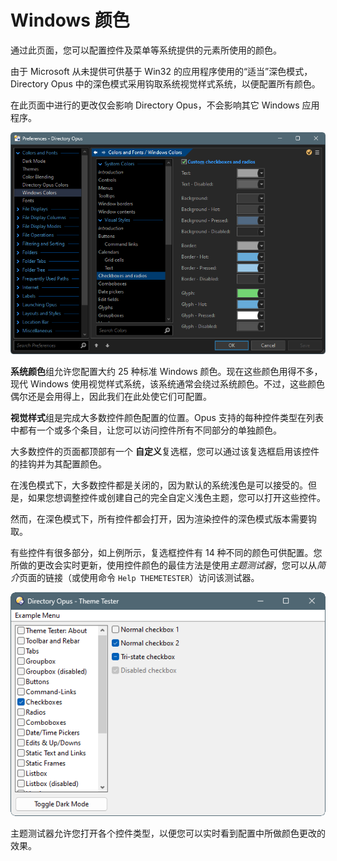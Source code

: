 # Windows 颜色

通过此页面，您可以配置控件及菜单等系统提供的元素所使用的颜色。

由于 Microsoft 从未提供可供基于 Win32 的应用程序使用的“适当”深色模式，Directory Opus 中的深色模式采用钩取系统视觉样式系统，以便配置所有颜色。

在此页面中进行的更改仅会影响 Directory Opus，不会影响其它 Windows 应用程序。

![prefs_windowscolors.png](/Manual/images/media/13/prefs_windowscolors.png)

**系统颜色**组允许您配置大约 25 种标准 Windows 颜色。现在这些颜色用得不多，现代 Windows 使用视觉样式系统，该系统通常会绕过系统颜色。不过，这些颜色偶尔还是会用得上，因此我们在此处使它们可配置。

**视觉样式**组是完成大多数控件颜色配置的位置。Opus 支持的每种控件类型在列表中都有一个或多个条目，让您可以访问控件所有不同部分的单独颜色。

大多数控件的页面都顶部有一个 **自定义**复选框，您可以通过该复选框启用该控件的挂钩并为其配置颜色。

在浅色模式下，大多数控件都是关闭的，因为默认的系统浅色是可以接受的。但是，如果您想调整控件或创建自己的完全自定义浅色主题，您可以打开这些控件。

然而，在深色模式下，所有控件都会打开，因为渲染控件的深色模式版本需要钩取。

有些控件有很多部分，如上例所示，复选框控件有 14 种不同的颜色可供配置。您所做的更改会实时更新，使用控件颜色的最佳方法是使用*主题测试器*，您可以从*简介*页面的链接（或使用命令 `Help THEMETESTER`）访问该测试器。

![theme_tester.png](/Manual/images/media/13/theme_tester.png)

主题测试器允许您打开各个控件类型，以便您可以实时看到配置中所做颜色更改的效果。